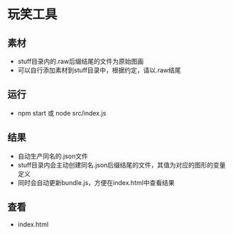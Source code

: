 # 玩笑工具

## 素材
* stuff目录内的.raw后缀结尾的文件为原始图画
* 可以自行添加素材到stuff目录中，根据约定，请以.raw结尾

## 运行
* npm start 或 node src/index.js

## 结果
* 自动生产同名的.json文件
* stuff目录内会主动创建同名.json后缀结尾的文件，其值为对应的图形的变量定义
* 同时会自动更新bundle.js，方便在index.html中查看结果

## 查看
* index.html